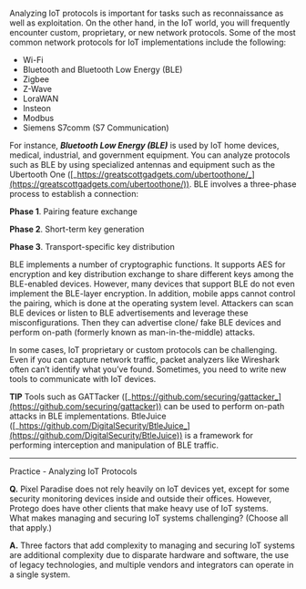 Analyzing IoT protocols is important for tasks such as reconnaissance as well as exploitation. On the other hand, in the IoT world, you will frequently encounter custom, proprietary, or new network protocols. Some of the most common network protocols for IoT implementations include the following:

- Wi-Fi
- Bluetooth and Bluetooth Low Energy (BLE)
- Zigbee
- Z-Wave
- LoraWAN
- Insteon
- Modbus
- Siemens S7comm (S7 Communication)

For instance, **_Bluetooth Low Energy (BLE)_** is used by IoT home devices, medical, industrial, and government equipment. You can analyze protocols such as BLE by using specialized antennas and equipment such as the Ubertooth One ([_https://greatscottgadgets.com/ubertoothone/_](https://greatscottgadgets.com/ubertoothone/)). BLE involves a three-phase process to establish a connection:

**Phase 1**. Pairing feature exchange

**Phase 2**. Short-term key generation

**Phase 3**. Transport-specific key distribution

BLE implements a number of cryptographic functions. It supports AES for encryption and key distribution exchange to share different keys among the BLE-enabled devices. However, many devices that support BLE do not even implement the BLE-layer encryption. In addition, mobile apps cannot control the pairing, which is done at the operating system level. Attackers can scan BLE devices or listen to BLE advertisements and leverage these misconfigurations. Then they can advertise clone/ fake BLE devices and perform on-path (formerly known as man-in-the-middle) attacks.

In some cases, IoT proprietary or custom protocols can be challenging. Even if you can capture network traffic, packet analyzers like Wireshark often can’t identify what you’ve found. Sometimes, you need to write new tools to communicate with IoT devices.

**TIP** Tools such as GATTacker ([_https://github.com/securing/gattacker_](https://github.com/securing/gattacker)) can be used to perform on-path attacks in BLE implementations. BtleJuice ([_https://github.com/DigitalSecurity/BtleJuice_](https://github.com/DigitalSecurity/BtleJuice)) is a framework for performing interception and manipulation of BLE traffic.

---

Practice - Analyzing IoT Protocols

**Q.** Pixel Paradise does not rely heavily on IoT devices yet, except for some security monitoring devices inside and outside their offices. However, Protego does have other clients that make heavy use of IoT systems. What makes managing and securing IoT systems challenging? (Choose all that apply.)

**A.** Three factors that add complexity to managing and securing IoT systems are additional complexity due to disparate hardware and software, the use of legacy technologies, and multiple vendors and integrators can operate in a single system.